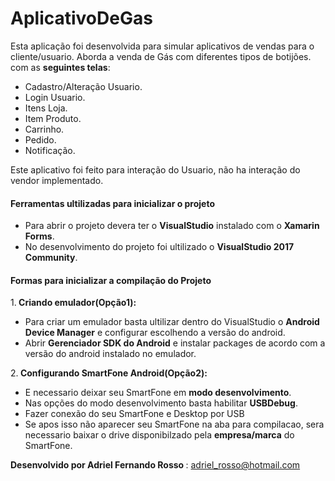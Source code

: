# AplicativoDeGas
Esta aplicação foi desenvolvida para simular aplicativos de vendas para o cliente/usuario. Aborda a venda de 
Gás com diferentes tipos de botijões. com as <b>seguintes telas</b>:
  <ul>
    <li>Cadastro/Alteração Usuario.
    <li>Login Usuario.
    <li>Itens Loja.
    <li>Item Produto.
    <li>Carrinho.
    <li>Pedido.
    <li>Notificação.
  </ul>

Este aplicativo foi feito para interação do Usuario, não ha interação do vendor implementado. 

<h4><b> Ferramentas ultilizadas para inicializar o projeto </b></h4>

<ul>
  <li>Para abrir o projeto devera ter o <b>VisualStudio</b> instalado com o <b>Xamarin Forms</b>.
  <li>No desenvolvimento do projeto foi ultilizado o <b>VisualStudio 2017 Community</b>.
</ul>

<h4><b> Formas para inicializar a compilação do Projeto </b></h4>

1.<b> Criando emulador(Opção1):</b>
 

<ul>
  <li>Para criar um emulador basta ultilizar dentro do VisualStudio o <b>Android Device Manager</b> e configurar escolhendo a versão do android.
  <li>Abrir <b>Gerenciador SDK do Android</b> e instalar packages de acordo com a versão do android instalado no emulador.
</ul>
  
   2.<b> Configurando SmartFone Android(Opção2):</b>

<ul>
    <li>E necessario deixar seu SmartFone em <b>modo desenvolvimento</b>.
    <li>Nas opções do modo desenvolvimento basta habilitar <b>USBDebug</b>.
    <li>Fazer conexão do seu SmartFone e Desktop por USB
    <li>Se apos isso não aparecer seu SmartFone na aba para compilacao, sera necessario baixar o drive disponibilzado pela <b>empresa/marca</b> do SmartFone.
</ul>

<b> Desenvolvido por Adriel Fernando Rosso </b>: <adriel_rosso@hotmail.com>
 
